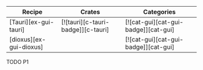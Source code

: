 | Recipe | Crates | Categories |
|--------|--------|------------|
| [Tauri][ex-gui-tauri] | [![tauri][c-tauri-badge]][c-tauri] | [![cat-gui][cat-gui-badge]][cat-gui] |
| [dioxus][ex-gui-dioxus] |  | [![cat-gui][cat-gui-badge]][cat-gui] |

<div class="hidden">
TODO P1
</div>
